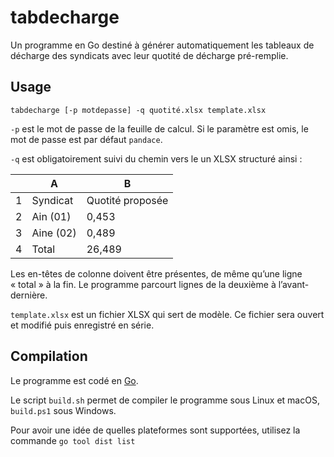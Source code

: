 # tabdecharge

Un programme en Go destiné à générer automatiquement les tableaux de décharge des syndicats avec leur quotité de décharge pré-remplie.



## Usage



`tabdecharge [-p motdepasse] -q quotité.xlsx template.xlsx`

`-p` est le mot de passe de la feuille de calcul. Si le paramètre est omis, le mot de passe est par défaut `pandace`.

`-q` est obligatoirement suivi du chemin vers le un XLSX structuré ainsi :



|      | A         | B                |
| ---- | --------- | ---------------- |
| 1    | Syndicat  | Quotité proposée |
| 2    | Ain (01)  | 0,453            |
| 3    | Aine (02) | 0,489            |
| 4    | Total     | 26,489           |



Les en-têtes de colonne doivent être présentes, de même qu’une ligne « total » à la fin. Le programme parcourt lignes de la deuxième à l’avant-dernière.

`template.xlsx` est un fichier XLSX qui sert de modèle. Ce fichier sera ouvert et modifié puis enregistré en série.



## Compilation

Le programme est codé en [Go](https://golang.org/dl/).

Le script `build.sh` permet de compiler le programme sous Linux et macOS,  `build.ps1` sous Windows.

Pour avoir une idée de quelles plateformes sont supportées, utilisez la commande `go tool dist list`